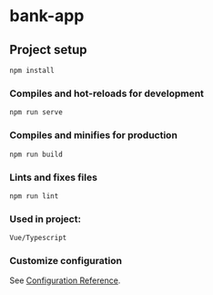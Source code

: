 # bank-app

## Project setup
```
npm install
```

### Compiles and hot-reloads for development
```
npm run serve
```

### Compiles and minifies for production
```
npm run build
```

### Lints and fixes files
```
npm run lint
```

### Used in project:
```
Vue/Typescript
```

### Customize configuration
See [Configuration Reference](https://cli.vuejs.org/config/).
